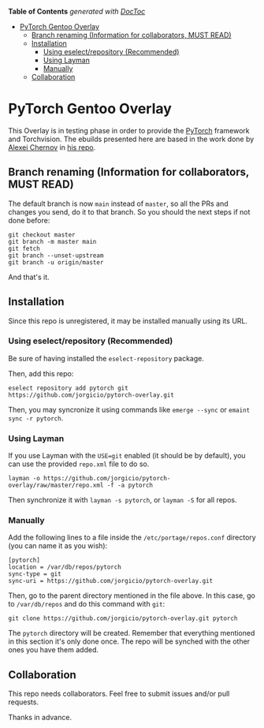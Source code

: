 <!-- START doctoc generated TOC please keep comment here to allow auto update -->
<!-- DON'T EDIT THIS SECTION, INSTEAD RE-RUN doctoc TO UPDATE -->
**Table of Contents**  *generated with [DocToc](https://github.com/thlorenz/doctoc)*

- [PyTorch Gentoo Overlay](#pytorch-gentoo-overlay)
  - [Branch renaming (Information for collaborators, MUST READ)](#branch-renaming-information-for-collaborators-must-read)
  - [Installation](#installation)
    - [Using eselect/repository (Recommended)](#using-eselectrepository-recommended)
    - [Using Layman](#using-layman)
    - [Manually](#manually)
  - [Collaboration](#collaboration)

<!-- END doctoc generated TOC please keep comment here to allow auto update -->

# PyTorch Gentoo Overlay

This Overlay is in testing phase in order to provide the [PyTorch](https://pytorch.org) framework and Torchvision.
The ebuilds presented here are based in the work done by [Alexei Chernov](https://github.com/aclex) in [his repo](https://github.com/aclex/pytorch-ebuild).

## Branch renaming (Information for collaborators, MUST READ)

The default branch is now `main` instead of `master`, so all the PRs and changes you send, do it to that branch. So you should the next steps if not done before:

    git checkout master
    git branch -m master main
    git fetch
    git branch --unset-upstream
    git branch -u origin/master

And that's it.

## Installation

Since this repo is unregistered, it may be installed manually using its URL.

### Using eselect/repository (Recommended)

Be sure of having installed the `eselect-repository` package.

Then, add this repo:

    eselect repository add pytorch git https://github.com/jorgicio/pytorch-overlay.git

Then, you may syncronize it using commands like `emerge --sync` or `emaint sync -r pytorch`.

### Using Layman

If you use Layman with the `USE=git` enabled (it should be by default), you can use the provided `repo.xml` file to do so.

    layman -o https://github.com/jorgicio/pytorch-overlay/raw/master/repo.xml -f -a pytorch

Then synchronize it with `layman -s pytorch`, or `layman -S` for all repos.

### Manually

Add the following lines to a file inside the `/etc/portage/repos.conf` directory (you can name it as you wish):


    [pytorch]
    location = /var/db/repos/pytorch
    sync-type = git
    sync-uri = https://github.com/jorgicio/pytorch-overlay.git


Then, go to the parent directory mentioned in the file above. In this case, go to `/var/db/repos` and do this command with `git`:

    git clone https://github.com/jorgicio/pytorch-overlay.git pytorch

The `pytorch` directory will be created. Remember that everything mentioned in this section it's only done once. The repo will be synched with the other ones you have them added.

## Collaboration

This repo needs collaborators. Feel free to submit issues and/or pull requests.

Thanks in advance.

